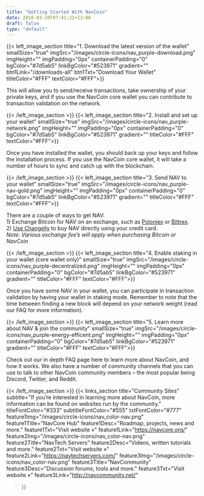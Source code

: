 ```yaml
---
title: "Getting Started With NavCoin"
date: 2018-03-20T07:41:22+13:00
draft: false
type: "default"
---
```

{{< left_image_section
    title="1. Download the latest version of the wallet"
    smallSize="true"
    imgSrc="/images/circle-icons/nav_purple-download.png"
    imgHeight=""
    imgPadding="0px"
    containerPadding="0"
    bgColor="#7d5ab5"
    linkBgColor="#523971"
    gradient=""
    btn1Link="/downloads-all"
    btn1Txt="Download Your Wallet"
    titleColor="#FFF"
    textColor="#FFF">}}
    <p>This will allow you to send/receive transactions, take ownership of your private keys, and if you use the NavCoin core wallet you can contribute to transaction validation on the network.</p>
{{< /left_image_section >}}
{{< left_image_section
    title="2. Install and set up your wallet"
    smallSize="true"
    imgSrc="/images/circle-icons/nav_purple-network.png"
    imgHeight=""
    imgPadding="0px"
    containerPadding="0"
    bgColor="#7d5ab5"
    linkBgColor="#523971"
    gradient=""
    titleColor="#FFF"
    textColor="#FFF">}}
    <p>Once you have installed the wallet, you should back up your keys and follow the installation process. If you use the NavCoin core wallet, it will take a number of hours to sync and catch up with the blockchain.</p>
{{< /left_image_section >}}
{{< left_image_section
    title="3. Send NAV to your wallet"
    smallSize="true"
    imgSrc="/images/circle-icons/nav_purple-nav-gold.png"
    imgHeight=""
    imgPadding="0px"
    containerPadding="0"
    bgColor="#7d5ab5"
    linkBgColor="#523971"
    gradient=""
    titleColor="#FFF"
    textColor="#FFF">}}
    <p>There are a couple of ways to get NAV:<br>
    1) Exchange Bitcoin for NAV on an exchange, such as <a href="https://poloniex.com/exchange#btc_nav" class="white-txt-underline">Poloniex</a> or <a href="https://bittrex.com/Market/Index?MarketName=BTC-nav" class="white-txt-underline">Bittrex</a>.<br>
    2) <a href="http://navcoin.org/buy-nav/" class="white-txt-underline">Use Changelly</a> to buy NAV directly using your credit card.<br>
    <i>Note: Various exchange fee’s will apply when purchasing Bitcoin or NavCoin</i></p>
{{< /left_image_section >}}
{{< left_image_section
    title="4. Enable staking in your wallet (core wallet only)"
    smallSize="true"
    imgSrc="/images/circle-icons/nav_purple-decentralized.png"
    imgHeight=""
    imgPadding="0px"
    containerPadding="0"
    bgColor="#7d5ab5"
    linkBgColor="#523971"
    gradient=""
    titleColor="#FFF"
    textColor="#FFF">}}
    <p>Once you have some NAV in your wallet, you can participate in transaction validation by having your wallet in staking mode. Remember to note that the time between finding a new block will depend on your network weight (read our FAQ for more information).</p>
{{< /left_image_section >}}
{{< left_image_section
    title="5. Learn more about NAV & join the community"
    smallSize="true"
    imgSrc="/images/circle-icons/nav_purple-energy-efficent.png"
    imgHeight=""
    imgPadding="0px"
    containerPadding="0"
    bgColor="#7d5ab5"
    linkBgColor="#523971"
    gradient=""
    titleColor="#FFF"
    textColor="#FFF">}}
    <p>Check out our in depth FAQ page here to learn more about NavCoin, and how it works.
    We also have a number of community channels that you can use to talk to other NavCoin community members – the most popular being Discord, Twitter, and Reddit.</p>
{{< /left_image_section >}}
{{< links_section
title="Community Sites"
subtitle="If you’re interested in learning more about NavCoin, more information can be found on websites run by the community."
titleFontColor="#333"
subtitleFontColor="#555"
txtFontColor="#777"
feature1Img="/images/circle-icons/nav_color-nav.png"
feature1Title="NavCore Hub"
feature1Desc="Roadmap, projects, news and more."
feature1Txt="Visit website »"
feature1Link="https://navcore.org/"
feature2Img="/images/circle-icons/nav_color-nav.png"
feature2Title="NavTech Servers"
feature2Desc="Videos, written tutorials and more."
feature2Txt="Visit website »"
feature2Link="https://navtechservers.com/"
feature3Img="/images/circle-icons/nav_color-nav.png"
feature3Title="NavCommunity"
feature3Desc="Discussion forums, tools and more."
feature3Txt="Visit website »"
feature3Link="http://navcommunity.net/"
>}}
